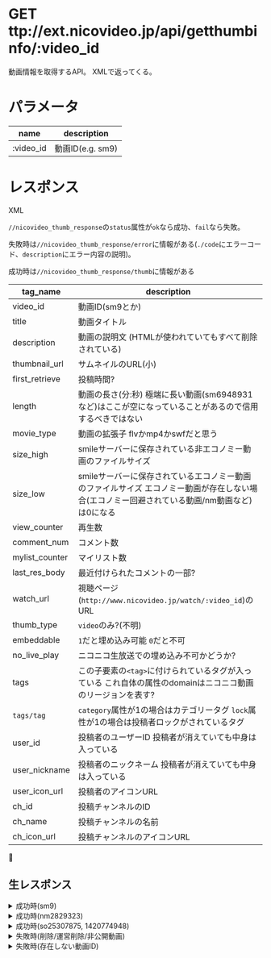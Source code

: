 # GET ttp://ext.nicovideo.jp/api/getthumbinfo/:video_id

動画情報を取得するAPI。
XMLで返ってくる。

# パラメータ

|name|description|
|---|---|
|:video_id|動画ID(e.g. sm9)|

# レスポンス

XML

`//nicovideo_thumb_response`の`status`属性が`ok`なら成功、`fail`なら失敗。

失敗時は`//nicovideo_thumb_response/error`に情報がある(`./code`にエラーコード、`description`にエラー内容の説明)。

成功時は`//nicovideo_thumb_response/thumb`に情報がある

|tag_name|description|
|---|---|
|video_id|動画ID(sm9とか)|
|title|動画タイトル|
|description|動画の説明文 (HTMLが使われていてもすべて削除されている)|
|thumbnail_url|サムネイルのURL(小)|
|first_retrieve|投稿時間?|
|length|動画の長さ(分:秒) 極端に長い動画(sm6948931など)はここが空になっていることがあるので信用するべきではない|
|movie_type|動画の拡張子 flvかmp4かswfだと思う|
|size_high|smileサーバーに保存されている非エコノミー動画のファイルサイズ|
|size_low|smileサーバーに保存されているエコノミー動画のファイルサイズ エコノミー動画が存在しない場合(エコノミー回避されている動画/nm動画など)は0になる|
|view_counter|再生数|
|comment_num|コメント数|
|mylist_counter|マイリスト数|
|last_res_body|最近付けられたコメントの一部?|
|watch_url|視聴ページ(`http://www.nicovideo.jp/watch/:video_id`)のURL|
|thumb_type|`video`のみ?(不明)|
|embeddable|`1`だと埋め込み可能 `0`だと不可|
|no_live_play|ニコニコ生放送での埋め込み不可かどうか?|
|tags|この子要素の`<tag>`に付けられているタグが入っている これ自体の属性のdomainはニコニコ動画のリージョンを表す?|
|`tags/tag`|`category`属性が1の場合はカテゴリータグ `lock`属性が1の場合は投稿者ロックがされているタグ|
|user_id|投稿者のユーザーID 投稿者が消えていても中身は入っている|
|user_nickname|投稿者のニックネーム 投稿者が消えていても中身は入っている|
|user_icon_url|投稿者のアイコンURL|
|ch_id|投稿チャンネルのID|
|ch_name|投稿チャンネルの名前|
|ch_icon_url|投稿チャンネルのアイコンURL|

## 生レスポンス

<details>

<summary>成功時(sm9)</summary>

```xml
<?xml version="1.0" encoding="UTF-8"?>
<nicovideo_thumb_response status="ok">
  <thumb>
    <video_id>sm9</video_id>
    <title>新・豪血寺一族 -煩悩解放 - レッツゴー！陰陽師</title>
    <description>レッツゴー！陰陽師（フルコーラスバージョン）</description>
    <thumbnail_url>http://tn.smilevideo.jp/smile?i=9</thumbnail_url>
    <first_retrieve>2007-03-06T00:33:00+09:00</first_retrieve>
    <length>5:19</length>
    <movie_type>flv</movie_type>
    <size_high>21138631</size_high>
    <size_low>17436492</size_low>
    <view_counter>17069576</view_counter>
    <comment_num>4638994</comment_num>
    <mylist_counter>173151</mylist_counter>
    <last_res_body>どーまんせーまん ううう うううううううううう うううううううううう うううううううううう 修造かよ ララララララララララ </last_res_body>
    <watch_url>http://www.nicovideo.jp/watch/sm9</watch_url>
    <thumb_type>video</thumb_type>
    <embeddable>1</embeddable>
    <no_live_play>0</no_live_play>
    <tags domain="jp">
      <tag lock="1">陰陽師</tag>
      <tag lock="1">レッツゴー！陰陽師</tag>
      <tag lock="1">公式</tag>
      <tag lock="1">音楽</tag>
      <tag lock="1">ゲーム</tag>
      <tag>β時代の英雄</tag>
      <tag>最古の動画</tag>
      <tag>3月6日投稿動画</tag>
      <tag>ニコニコ文化を支えている人</tag>
    </tags>
    <user_id>4</user_id>
    <user_nickname>中の</user_nickname>
    <user_icon_url>https://secure-dcdn.cdn.nimg.jp/nicoaccount/usericon/s/0/4.jpg?1271141672</user_icon_url>
  </thumb>
</nicovideo_thumb_response>
```

</details>

<details>
<summary>成功時(nm2829323)</summary>

```xml
<?xml version="1.0" encoding="UTF-8"?>
<nicovideo_thumb_response status="ok">
  <thumb>
    <video_id>nm2829323</video_id>
    <title>NMMでぽぽたんダンス×ｳｯｰｳｯｰｳﾏｳﾏ(ﾟ∀ﾟ)</title>
    <description>静止画を10ミリ秒単位で切り貼り（ただし、NMMは25fpsなので40ミリ秒まで余裕はあります）。タイミングは波形をみながら、アニメーションは楽曲の164.2BPMに合わせて一小節32コマになるように計算してます（16枚ループ）。めっちゃ疲れるから真似しない方がいいです。mylist/5848493■NMMとはニコニコムービーメーカーのことです。■u→ｳｯｰｳｯｰｳﾏｳﾏ(ﾟ∀ﾟ)4/20さらに高画質に[nm3053480]HTML5用[sm3991883]←CTRLキーを押しながらクリック</description>
    <thumbnail_url>http://tn.smilevideo.jp/smile?i=2829323</thumbnail_url>
    <first_retrieve>2008-03-29T23:06:23+09:00</first_retrieve>
    <length>2:54</length>
    <movie_type>swf</movie_type>
    <size_high>3929182</size_high>
    <size_low>0</size_low>
    <view_counter>72888</view_counter>
    <comment_num>4445</comment_num>
    <mylist_counter>1021</mylist_counter>
    <last_res_body>ウッーウッーウマウマ u u ウッーウッーウマウマ u ウッーウッーウマウマ uuuuuuuuuuuuuuuuuuuu u uuuuuu uuuuuuuuuuuuuuuuuuuu </last_res_body>
    <watch_url>http://www.nicovideo.jp/watch/nm2829323</watch_url>
    <thumb_type>video</thumb_type>
    <embeddable>1</embeddable>
    <no_live_play>0</no_live_play>
    <tags domain="jp">
      <tag lock="1">ニコニコムービーメーカー</tag>
      <tag lock="1">ｳｯｰｳｯｰｳﾏｳﾏ(ﾟ∀ﾟ)</tag>
      <tag>神芝居</tag>
      <tag>神画質</tag>
      <tag category="1" lock="1">その他</tag>
      <tag>ぽぽたん</tag>
      <tag>発想の勝利</tag>
      <tag>NMM</tag>
      <tag>ぬるぬる動く</tag>
      <tag>変態画質</tag>
      <tag>ニコニコ技術部</tag>
    </tags>
    <user_id>4080496</user_id>
    <user_nickname>新ドナP</user_nickname>
    <user_icon_url>https://secure-dcdn.cdn.nimg.jp/nicoaccount/usericon/s/408/4080496.jpg?1491755740</user_icon_url>
  </thumb>
</nicovideo_thumb_response>
```

</details>

<details>
<summary>成功時(so25307875, 1420774948)</summary>

```xml
<?xml version="1.0" encoding="UTF-8"?>
<nicovideo_thumb_response status="ok">
  <thumb>
    <video_id>so25307875</video_id>
    <title>アイドルマスター シンデレラガールズ　第1話</title>
    <description>島村卯月はアイドルを夢見て養成所に通う普通の女の子。ある日卯月の前にやって来た３４６プロダクションのプロデューサーに、シンデレラプロジェクトの再選考枠三名のうちの一人として合格したと告げられる。喜ぶ卯月だがプロジェクトスタートにはメンバーがまだ二人足りず……。Ｐはもう一人のアイドル候補、渋谷凛をスカウトしようとしていた。しかし凛はアイドルに興味がないとスカウトを突っぱねていて……。コミカライズが今すぐ読める！動画一覧はこちら第2話 watch/1421383647</description>
    <thumbnail_url>http://tn.smilevideo.jp/smile?i=25307875.34887</thumbnail_url>
    <first_retrieve>2015-01-12T21:30:00+09:00</first_retrieve>
    <length>24:05</length>
    <movie_type>mp4</movie_type>
    <size_high>150680999</size_high>
    <size_low>50704837</size_low>
    <view_counter>1623967</view_counter>
    <comment_num>108231</comment_num>
    <mylist_counter>9004</mylist_counter>
    <last_res_body>うづりんすこ 割れる割れる! 怖すぎ おまえら は? ん? お前らニックネーム付 wwwww ああ… え? かわいい 草 かっわ かっわいい あっ かっわ リセマラは草 かわええ かっわいい・・・ かわいい かわいい・・・・ しぶりい... </last_res_body>
    <watch_url>http://www.nicovideo.jp/watch/1420774948</watch_url>
    <thumb_type>video</thumb_type>
    <embeddable>1</embeddable>
    <no_live_play>0</no_live_play>
    <tags domain="jp">
      <tag category="1" lock="1">アニメ</tag>
      <tag lock="1">アイドルマスター</tag>
      <tag lock="1">アイドルマスターシンデレラガールズ</tag>
    </tags>
    <ch_id>2602382</ch_id>
    <ch_name>アイドルマスター シンデレラガールズ</ch_name>
    <ch_icon_url>https://secure-dcdn.cdn.nimg.jp/comch/channel-icon/64x64/ch2602382.jpg?1445913049</ch_icon_url>
  </thumb>
</nicovideo_thumb_response>
```

</details>

<details>
<summary>失敗時(削除/運営削除/非公開動画)</summary>

```xml
<?xml version="1.0" encoding="UTF-8"?>
<nicovideo_thumb_response status="fail">
  <error>
    <code>DELETED</code>
    <description>deleted</description>
  </error>
</nicovideo_thumb_response>
```

</details>

<details>

<summary>失敗時(存在しない動画ID)</summary>

```xml

<?xml version="1.0" encoding="UTF-8"?>
<nicovideo_thumb_response status="fail">
  <error>
    <code>NOT_FOUND</code>
    <description>not found or invalid</description>
  </error>
</nicovideo_thumb_response>
```

</details>